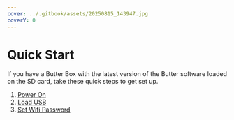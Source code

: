 ```yaml
---
cover: ../.gitbook/assets/20250815_143947.jpg
coverY: 0
---
```


# Quick Start

If you have a Butter Box with the latest version of the Butter software loaded on the SD card, take these quick steps to get set up.

1. [Power On](power-on.md)
2. [Load USB](load-usb.md)
3. [Set Wifi Password](set-wifi-password.md)

